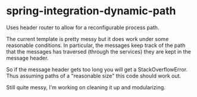 # spring-integration-dynamic-path
Uses header router to allow for a reconfigurable process path. 

The current template is pretty messy but it does work under some reasonable conditions. 
In particular, the messages keep track of the path that the messages has traversed (through the services) they are kept in the message header.

So if the message header gets too long you will get a StackOverflowError. Thus assuming paths of a "reasonable size" 
this code should work out. 

Still quite messy, I'm working on cleaning it up and modularizing.
